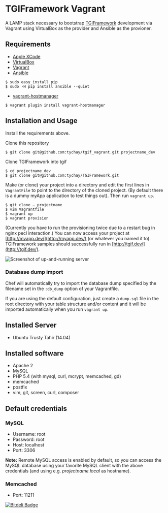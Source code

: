 # TGIFramework Vagrant

A LAMP stack necessary to bootstrap [TGIFramework](https://github.com/tychay/TGIFramework) development via Vagrant using VirtualBox as the provider and
Ansible as the provioner.

## Requirements
* [Apple XCode](https://developer.apple.com/xcode/)
* [VirtualBox](https://www.virtualbox.org)
* [Vagrant](http://vagrantup.com)
* [Ansible](https://devopsu.com/guides/ansible-mac-osx.html)
```shell
$ sudo easy_install pip
$ sudo -H pip install ansible --quiet
```
* [vagrant-hostmanager](https://github.com/smdahlen/vagrant-hostmanager)
```shell
$ vagrant plugin install vagrant-hostmanager
```

## Installation and Usage

Install the requirements above.

Clone this repository

```shell
$ git clone git@github.com:tychay/tgif_vagrant.git projectname_dev
```

Clone TGIFramework into tgif

```shell
$ cd projectname_dev
$ git clone git@github.com:tychay/TGIFramework.git
```

Make (or clone) your project into a directory and edit the first lines in
`VagrantFile` to point to the directory of the cloned project. (By default
there is a dummy myApp application to test things out). Then run `vagrant up`.

```shell
$ git clone … projectname
$ vim Vagrantfile
$ vagrant up
$ vagrant provision
```

(Currently you have to run the provisioning twice due to a restart bug in nginx
pecl interaction.) You can now access your project at
[http://myapp.dev/](http://myapp.dev/) (or whatever you named it to).
TGIFramework samples should successfully run in
[http://tgif.dev/](http://tgif.dev/).

![Screenshot of up-and-running server](http://i.imgur.com/TP1i9Zd.png)

### Database dump import
Chef will automatically try to import the database dump specified by the filename set in the `:db_dump` option of your Vagrantfile.

If you are using the default configuration, just create a `dump.sql` file in the root directory with your table structure and/or content and it will be imported automatically when you run `vagrant up`.

## Installed Server
* Ubuntu Trusty Tahir (14.04)

## Installed software
* Apache 2
* MySQL
* PHP 5.4 (with mysql, curl, mcrypt, memcached, gd)
* memcached
* postfix
* vim, git, screen, curl, composer

## Default credentials
### MySQL
* Username: root
* Password: root
* Host: localhost
* Port: 3306

**Note:** Remote MySQL access is enabled by default, so you can access the MySQL database using your favorite MySQL client with the above credentials (and using e.g. *projectname.local* as hostname).

### Memcached
* Port: 11211

[![Bitdeli Badge](https://d2weczhvl823v0.cloudfront.net/MiniCodeMonkey/vagrant-lamp-stack/trend.png)](https://bitdeli.com/free "Bitdeli Badge")

